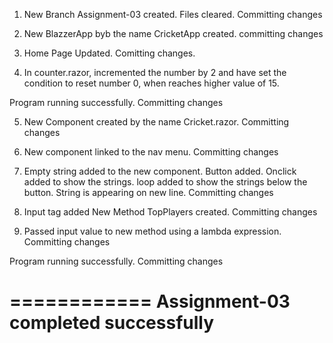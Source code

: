 1. New Branch Assignment-03 created. Files cleared. Committing changes

2. New BlazzerApp byb the name CricketApp created. committing changes

3. Home Page Updated. Comitting changes.

4. In counter.razor, incremented the number by 2 and have set the condition to reset number 0, when reaches higher value of 15.

Program running successfully. Committing changes

5. New Component created by the name Cricket.razor. Committing changes

6. New component linked to the nav menu. Committing changes

7. Empty string added to the new component. 
    Button added.
    Onclick added to show the strings.
    loop added to show the strings below the button.
    String is appearing on new line.
    Committing changes

8. Input tag added
    New Method TopPlayers created. Committing changes

9. Passed input value to new method using a lambda expression. Committing changes

Program running successfully. Committing changes

============
Assignment-03 completed successfully
===========
